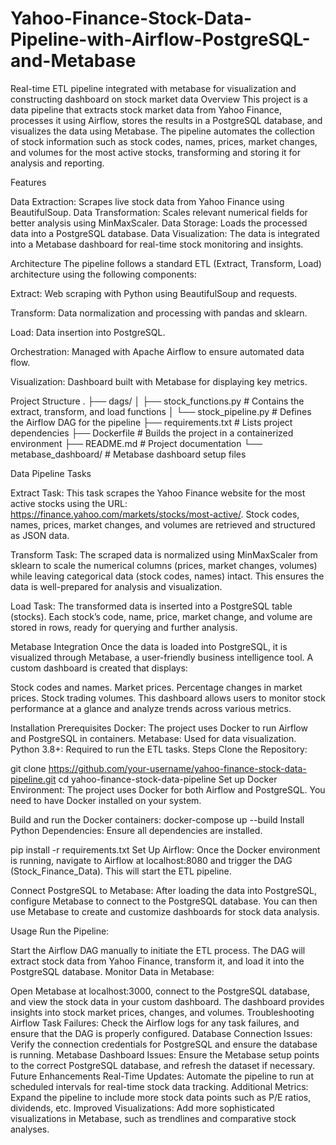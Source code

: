 # Yahoo-Finance-Stock-Data-Pipeline-with-Airflow-PostgreSQL-and-Metabase
Real-time ETL pipeline integrated with metabase for visualization and constructing dashboard on stock market data
Overview
This project is a data pipeline that extracts stock market data from Yahoo Finance, processes it using Airflow, stores the results in a PostgreSQL database, and visualizes the data using Metabase. The pipeline automates the collection of stock information such as stock codes, names, prices, market changes, and volumes for the most active stocks, transforming and storing it for analysis and reporting.


Features

Data Extraction: Scrapes live stock data from Yahoo Finance using BeautifulSoup.
Data Transformation: Scales relevant numerical fields for better analysis using MinMaxScaler.
Data Storage: Loads the processed data into a PostgreSQL database.
Data Visualization: The data is integrated into a Metabase dashboard for real-time stock monitoring and insights.

Architecture
The pipeline follows a standard ETL (Extract, Transform, Load) architecture using the following components:

Extract: Web scraping with Python using BeautifulSoup and requests.

Transform: Data normalization and processing with pandas and sklearn.

Load: Data insertion into PostgreSQL.

Orchestration: Managed with Apache Airflow to ensure automated data flow.

Visualization: Dashboard built with Metabase for displaying key metrics.

Project Structure
.
├── dags/
│   ├── stock_functions.py  # Contains the extract, transform, and load functions
│   └── stock_pipeline.py   # Defines the Airflow DAG for the pipeline
├── requirements.txt        # Lists project dependencies
├── Dockerfile              # Builds the project in a containerized environment
├── README.md               # Project documentation
└── metabase_dashboard/     # Metabase dashboard setup files

Data Pipeline Tasks

Extract Task:
This task scrapes the Yahoo Finance website for the most active stocks using the URL: https://finance.yahoo.com/markets/stocks/most-active/. Stock codes, names, prices, market changes, and volumes are retrieved and structured as JSON data.

Transform Task:
The scraped data is normalized using MinMaxScaler from sklearn to scale the numerical columns (prices, market changes, volumes) while leaving categorical data (stock codes, names) intact. This ensures the data is well-prepared for analysis and visualization.

Load Task:
The transformed data is inserted into a PostgreSQL table (stocks). Each stock’s code, name, price, market change, and volume are stored in rows, ready for querying and further analysis.

Metabase Integration
Once the data is loaded into PostgreSQL, it is visualized through Metabase, a user-friendly business intelligence tool. A custom dashboard is created that displays:

Stock codes and names.
Market prices.
Percentage changes in market prices.
Stock trading volumes.
This dashboard allows users to monitor stock performance at a glance and analyze trends across various metrics.

Installation
Prerequisites
Docker: The project uses Docker to run Airflow and PostgreSQL in containers.
Metabase: Used for data visualization.
Python 3.8+: Required to run the ETL tasks.
Steps
Clone the Repository:

git clone https://github.com/your-username/yahoo-finance-stock-data-pipeline.git
cd yahoo-finance-stock-data-pipeline
Set up Docker Environment: The project uses Docker for both Airflow and PostgreSQL. You need to have Docker installed on your system.

Build and run the Docker containers:
docker-compose up --build
Install Python Dependencies: Ensure all dependencies are installed.

pip install -r requirements.txt
Set Up Airflow: Once the Docker environment is running, navigate to Airflow at localhost:8080 and trigger the DAG (Stock_Finance_Data). This will start the ETL pipeline.

Connect PostgreSQL to Metabase: After loading the data into PostgreSQL, configure Metabase to connect to the PostgreSQL database. You can then use Metabase to create and customize dashboards for stock data analysis.

Usage
Run the Pipeline:

Start the Airflow DAG manually to initiate the ETL process.
The DAG will extract stock data from Yahoo Finance, transform it, and load it into the PostgreSQL database.
Monitor Data in Metabase:

Open Metabase at localhost:3000, connect to the PostgreSQL database, and view the stock data in your custom dashboard.
The dashboard provides insights into stock market prices, changes, and volumes.
Troubleshooting
Airflow Task Failures: Check the Airflow logs for any task failures, and ensure that the DAG is properly configured.
Database Connection Issues: Verify the connection credentials for PostgreSQL and ensure the database is running.
Metabase Dashboard Issues: Ensure the Metabase setup points to the correct PostgreSQL database, and refresh the dataset if necessary.
Future Enhancements
Real-Time Updates: Automate the pipeline to run at scheduled intervals for real-time stock data tracking.
Additional Metrics: Expand the pipeline to include more stock data points such as P/E ratios, dividends, etc.
Improved Visualizations: Add more sophisticated visualizations in Metabase, such as trendlines and comparative stock analyses.
